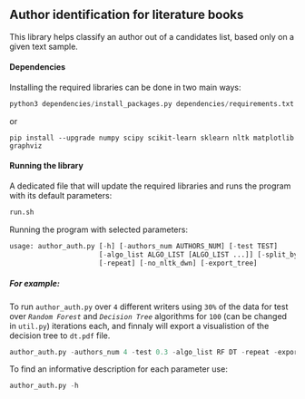 ## __Author identification for literature books__

This library helps classify an author out of a candidates list, based only on a given text sample.
#### Dependencies
Installing the required libraries can be done in two main ways:
```python
python3 dependencies/install_packages.py dependencies/requirements.txt
```
or
```
pip install --upgrade numpy scipy scikit-learn sklearn nltk matplotlib graphviz
```

#### Running the library
A dedicated file that will update the required libraries and runs the program with its default parameters:
```python
run.sh
```
Running the program with selected parameters:
```python
usage: author_auth.py [-h] [-authors_num AUTHORS_NUM] [-test TEST]
                      [-algo_list ALGO_LIST [ALGO_LIST ...]] [-split_by_book]
                      [-repeat] [-no_nltk_dwn] [-export_tree]
```
##### For example:
To run `author_auth.py` over `4` different writers using `30%` of the data for test over *`Random Forest`* and *`Decision Tree`* algorithms for `100` (can be changed in `util.py`) iterations each, and finnaly will export a visualistion of the decision tree to `dt.pdf` file.
```python
author_auth.py -authors_num 4 -test 0.3 -algo_list RF DT -repeat -export_tree
```
To find an informative description for each parameter use:
```python
author_auth.py -h
```